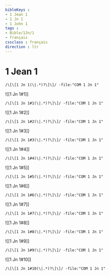 ```yaml
---
bibleKeys : 
- 1 Jean 1
- 1 Jn 1
- 1 John 1
tags : 
- Bible/1Jn/1
- français
cssclass : français
direction : ltr
---
```


# 1 Jean 1

```query
/\[\[1 Jn 1(\|.*)?\]\]/ -file:"COM 1 Jn 1"
```



![[1 Jn 1#1]]

```query
/\[\[1 Jn 1#1(\|.*)?\]\]/ -file:"COM 1 Jn 1"
```

![[1 Jn 1#2]]

```query
/\[\[1 Jn 1#2(\|.*)?\]\]/ -file:"COM 1 Jn 1"
```

![[1 Jn 1#3]]

```query
/\[\[1 Jn 1#3(\|.*)?\]\]/ -file:"COM 1 Jn 1"
```

![[1 Jn 1#4]]

```query
/\[\[1 Jn 1#4(\|.*)?\]\]/ -file:"COM 1 Jn 1"
```

![[1 Jn 1#5]]

```query
/\[\[1 Jn 1#5(\|.*)?\]\]/ -file:"COM 1 Jn 1"
```

![[1 Jn 1#6]]

```query
/\[\[1 Jn 1#6(\|.*)?\]\]/ -file:"COM 1 Jn 1"
```

![[1 Jn 1#7]]

```query
/\[\[1 Jn 1#7(\|.*)?\]\]/ -file:"COM 1 Jn 1"
```

![[1 Jn 1#8]]

```query
/\[\[1 Jn 1#8(\|.*)?\]\]/ -file:"COM 1 Jn 1"
```

![[1 Jn 1#9]]

```query
/\[\[1 Jn 1#9(\|.*)?\]\]/ -file:"COM 1 Jn 1"
```

![[1 Jn 1#10]]

```query
/\[\[1 Jn 1#10(\|.*)?\]\]/ -file:"COM 1 Jn 1"
```

